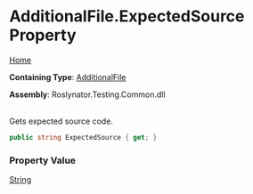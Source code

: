 # AdditionalFile\.ExpectedSource Property

[Home](../../../../README.md)

**Containing Type**: [AdditionalFile](../README.md)

**Assembly**: Roslynator\.Testing\.Common\.dll

\
Gets expected source code\.

```csharp
public string ExpectedSource { get; }
```

### Property Value

[String](https://docs.microsoft.com/en-us/dotnet/api/system.string)

